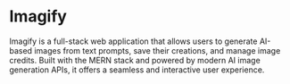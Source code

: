 # Imagify
Imagify is a full-stack web application that allows users to generate AI-based images from text prompts, save their creations, and manage image credits. Built with the MERN stack and powered by modern AI image generation APIs, it offers a seamless and interactive user experience.
